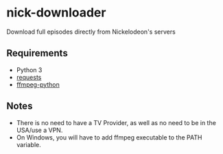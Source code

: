 # nick-downloader
Download full episodes directly from Nickelodeon's servers

## Requirements
* Python 3
* [requests](https://pypi.org/project/requests/)
* [ffmpeg-python](https://pypi.org/project/ffmpeg-python/)

## Notes
* There is no need to have a TV Provider, as well as no need to be in the USA/use a VPN.
* On Windows, you will have to add ffmpeg executable to the PATH variable.
